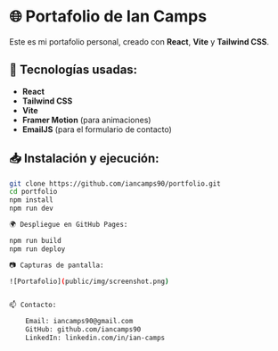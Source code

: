 # 🌐 Portafolio de Ian Camps

Este es mi portafolio personal, creado con **React**, **Vite** y **Tailwind CSS**.

## 🚀 Tecnologías usadas:
- **React**
- **Tailwind CSS**
- **Vite**
- **Framer Motion** (para animaciones)
- **EmailJS** (para el formulario de contacto)

## 📥 Instalación y ejecución:
```bash
git clone https://github.com/iancamps90/portfolio.git
cd portfolio
npm install
npm run dev

🌍 Despliegue en GitHub Pages:

npm run build
npm run deploy

📷 Capturas de pantalla:

![Portafolio](public/img/screenshot.png)


📫 Contacto:

    Email: iancamps90@gmail.com
    GitHub: github.com/iancamps90
    LinkedIn: linkedin.com/in/ian-camps